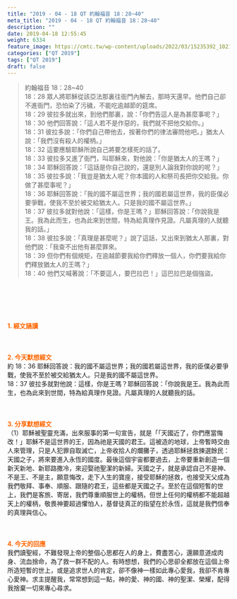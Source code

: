 ```yaml
---
title: "2019 - 04 - 18 QT 約翰福音 18：28~40"
meta_title: "2019 - 04 - 18 QT 約翰福音 18：28~40"
description: ""
date: 2019-04-18 12:55:45
weight: 6334
feature_image: https://cmtc.tw/wp-content/uploads/2022/03/15235392_10211799862337740_180693556567566654_o-1.webp
categories: ["QT 2019"]
tags: ["QT 2019"]
draft: false
---
```


<blockquote>約翰福音 18：28~40<br />
18：28 眾人將耶穌從該亞法那裏往衙門內解去，那時天還早。他們自己卻不進衙門，恐怕染了污穢，不能吃逾越節的筵席。<br />
18：29 彼拉多就出來，到他們那裏，說：「你們告這人是為甚麼事呢？」<br />
18：30 他們回答說：「這人若不是作惡的，我們就不把他交給你。」<br />
18：31 彼拉多說：「你們自己帶他去，按著你們的律法審問他吧。」猶太人說：「我們沒有殺人的權柄。」<br />
18：32 這要應驗耶穌所說自己將要怎樣死的話了。<br />
18：33 彼拉多又進了衙門，叫耶穌來，對他說：「你是猶太人的王嗎？」<br />
18：34 耶穌回答說：「這話是你自己說的，還是別人論我對你說的呢？」<br />
18：35 彼拉多說：「我豈是猶太人呢？你本國的人和祭司長把你交給我。你做了甚麼事呢？」<br />
18：36 耶穌回答說：「我的國不屬這世界；我的國若屬這世界，我的臣僕必要爭戰，使我不至於被交給猶太人。只是我的國不屬這世界。」<br />
18：37 彼拉多就對他說：「這樣，你是王嗎？」耶穌回答說：「你說我是王。我為此而生，也為此來到世間，特為給真理作見證。凡屬真理的人就聽我的話。」<br />
18：38 彼拉多說：「真理是甚麼呢？」說了這話，又出來到猶太人那裏，對他們說：「我查不出他有甚麼罪來。<br />
18：39 但你們有個規矩，在逾越節要我給你們釋放一個人，你們要我給你們釋放猶太人的王嗎？」<br />
18：40 他們又喊著說：「不要這人，要巴拉巴！」這巴拉巴是個強盜。</blockquote><br />
&nbsp;<br />
<br />
&nbsp;<br />
<br />
<span style="color: #ff6600;"><strong>1. </strong><strong>經文誦讀</strong></span><br />
<br />
<span style="color: #ff6600;"><strong> </strong></span><br />
<br />
<span style="color: #ff6600;"><strong>2. 今天默想</strong><strong>經文<br />
</strong></span>約 18：36 耶穌回答說：我的國不屬這世界；我的國若屬這世界，我的臣僕必要爭戰，使我不至於被交給猶太人。只是我的國不屬這世界。<br />
18：37 彼拉多就對他說：這樣，你是王嗎？耶穌回答說：「你說我是王。我為此而生，也為此來到世間，特為給真理作見證。凡屬真理的人就聽我的話。<br />
<br />
&nbsp;<br />
<br />
<span style="color: #ff6600;"><strong>3. 分享默想經文<br />
</strong></span>（1）耶穌被聖靈充滿，出來服事的第一句宣告，就是「「天國近了，你們應當悔改！」耶穌不是這世界的王，因為祂是天國的君王。這被造的地球，上帝暫時交由人來管理，只是人犯罪自取滅亡，上帝收拾人的爛攤子，透過耶穌拯救揀選餘民：天國之子，將來要進入永恆的國度。最後這個宇宙都要過去，上帝要重新創造一個新天新地、新耶路撒冷，來迎娶祂聖潔的新婦。天國之子，就是承認自己不是神、不是王、不是主，願意悔改，走下人生的寶座，接受耶穌的拯救，也接受天父成為我們敬拜、事奉、順服、跟隨的君王，這些都是天國之子。至於在這個短暫的世上，我們是客旅、寄居，我們尊重順服世上的權柄，但世上任何的權柄都不能超越天上的權柄，敬畏神要超過懼怕人，基督徒真正的指望在於永恆，這就是我們信奉的真理與信心。<br />
<br />
&nbsp;<br />
<br />
<span style="color: #ff6600;"><strong>4. 今天的回應<br />
</strong></span>我們讀聖經，不難發現上帝的整個心思都在人的身上，費盡苦心，還願意道成肉身、流血捨命，為了救一群不配的人。有時想想，我們的心思卻全都放在這個上帝所造短暫的世上，或是追求世人的肯定，卻不像神一樣如此專心愛我，我卻不肯專心愛神。求主提醒我，常常想到這一點，神的愛、神的國、神的聖潔、榮耀，配得我捨棄一切來專心尋求。<br />
<br />
&nbsp;
        